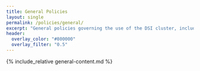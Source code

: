 ```yaml
---
title: General Policies
layout: single
permalink: /policies/general/
excerpt: "General policies governing the use of the DSI cluster, including usage and scratch space guidelines."
header:
  overlay_color: "#800000"
  overlay_filter: "0.5"
---
```


{% include_relative general-content.md %}